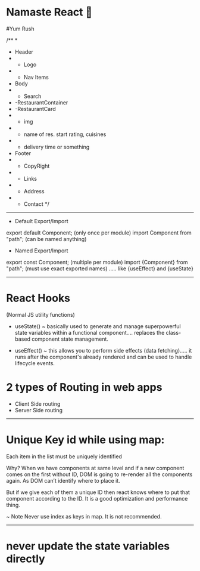 # Namaste React 🚀


#Yum Rush

/**
 * 
 * Header
 * - Logo
 * - Nav Items
 * Body
 * - Search
 * -RestaurantContainer
 * -RestaurantCard
 *  - img
 *  - name of res. start rating, cuisines
 *  - delivery time or something
 * Footer
 * - CopyRight
 * - Links
 * - Address 
 * - Contact
 */


___________________________________


- Default Export/Import 

export default Component;  (only once per module)
import Component from "path";  (can be named anything)


- Named Export/Import 

export const Component;   (multiple per module)
import {Component} from "path";   (must use exact exported names) ..... like {useEffect} and {useState}





___________________

# React Hooks
(Normal JS utility functions)


- useState() ~ basically used to generate and manage superpowerful state variables within a functional component.... replaces the class-based component state management.


- useEffect() ~ this allows you to perform side effects (data fetching)..... it runs after the component's already rendered and can be used to handle lifecycle events.





# 2 types of Routing in web apps

- Client Side routing
- Server Side routing 



___________________________________________



# Unique Key id while using map:


Each item in the list must be uniquely identified

Why?
When we have components at same level and if a new component
comes on the first without ID, DOM is going to re-render all the
components again. As DOM can’t identify where to place it. 

But if we give each of them a unique ID then react knows where
to put that component according to the ID. It is a good
optimization and performance thing. 

~ Note Never use index as keys in map. It is not recommended.














__________________________________________________________________________

# never update the state variables directly